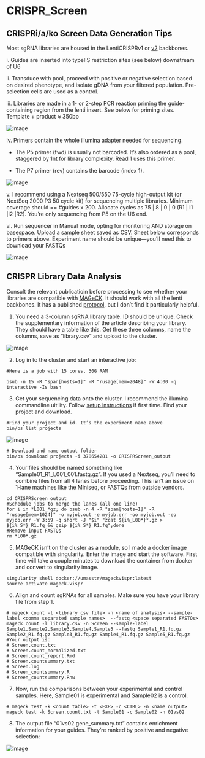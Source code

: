 # CRISPR_Screen
## CRISPRi/a/ko Screen Data Generation Tips

Most sgRNA libraries are housed in the LentiCRISPRv1 or [v2]([url](https://www.addgene.org/52961/)) backbones. 

i.	Guides are inserted into typeIIS restriction sites (see below) downstream of U6

ii.	Transduce with pool, proceed with positive or negative selection based on desired phenotype, and isolate gDNA from your filtered population. Pre-selection cells are used as a control. 

iii.	Libraries are made in a 1- or 2-step PCR reaction priming the guide-containing region from the lenti insert. See below for priming sites. Template + product ≈ 350bp

![image](https://user-images.githubusercontent.com/44478133/212573868-dc488b3d-790a-4458-91b7-9bd8e0139a67.png)

iv.	Primers contain the whole illumina adapter needed for sequencing. 

- The P5 primer (fwd) is usually not barcoded. It’s also ordered as a pool, staggered by 1nt for library complexity. Read 1 uses this primer.
  
- The P7 primer (rev) contains the barcode (index 1). 

![image](https://user-images.githubusercontent.com/44478133/212574320-24e673d2-4d31-4aec-940e-e88047356da3.png)

v.	I recommend using a Nextseq 500/550 75-cycle high-output kit (or NextSeq 2000 P3 50 cycle kit) for sequencing multiple libraries. Minimum coverage should == #guides x 200. Allocate cycles as 75 | 8 | 0 | 0 (R1 | I1 |I2 |R2). You’re only sequencing from P5 on the U6 end. 

vi.	Run sequencer in Manual mode, opting for monitoring AND storage on basespace. Upload a sample sheet saved as CSV. Sheet below corresponds to primers above. Experiment name should be unique—you’ll need this to download your FASTQs

![image](https://user-images.githubusercontent.com/44478133/212574367-89777e3d-237a-4fda-992b-55169fa2c355.png)

## CRISPR Library Data Analysis

Consult the relevant publicatioin before processing to see whether your libraries are compatible with [MAGeCK]([url](https://genomebiology.biomedcentral.com/articles/10.1186/s13059-014-0554-4)). It should work with all the lenti backbones. It has a published [protocol]([url](https://www.nature.com/articles/s41596-018-0113-7)), but I don’t find it particularly helpful. 

1.	You need a 3-column sgRNA library table. ID should be unique. Check the supplementary information of the article describing your library. They should have a table like this. Get these three columns, name the columns, save as “library.csv” and upload to the cluster.

![image](https://user-images.githubusercontent.com/44478133/212574040-19e90867-0d9f-4f75-8d83-acb72a6faa38.png)

2.	Log in to the cluster and start an interactive job:

```
#Here is a job with 15 cores, 30G RAM

bsub -n 15 -R "span[hosts=1]" -R "rusage[mem=2048]" -W 4:00 -q interactive -Is bash
```

3.	Get your sequencing data onto the cluster. I recommend the illumina commandline uitility. Follow [setup instructions]([url](https://developer.basespace.illumina.com/docs/content/documentation/cli/cli-overview)) if first time. Find your project and download.

```
#Find your project and id. It’s the experiment name above
bin/bs list projects
```

![image](https://user-images.githubusercontent.com/44478133/212574088-37b4e40e-2c9e-455b-a1ac-69e387eb99d1.png)

```
# Download and name output folder
bin/bs download projects -i 378654281 -o CRISPRScreen_output
```

4.	Your files should be named something like “Sample01_R1_L001_001.fastq.gz”. If you used a Nextseq, you’ll need to combine files from all 4 lanes before proceeding. This isn’t an issue on 1-lane machines like the Miniseq, or FASTQs from outside vendors. 

```
cd CRISPRScreen_output
#Schedule jobs to merge the lanes (all one line)
for i in *L001_*gz; do bsub -n 4 -R "span[hosts=1]" -R "rusage[mem=1024]" -o myjob.out -e myjob.err -oo myjob.out -eo myjob.err -W 3:59 -q short -J "$i" "zcat ${i%_L00*}*.gz > ${i%_S*}_R1.fq && gzip ${i%_S*}_R1.fq";done
#Remove input FASTQs
rm *L00*.gz
```

5.	MAGeCK isn’t on the cluster as a module, so I made a docker image compatible with singularity. Enter the image and start the software. First time will take a couple minutes to download the container from docker and convert to singularity image. 

```
singularity shell docker://umasstr/mageckvispr:latest
source activate mageck-vispr
```

6.	Align and count sgRNAs for all samples. Make sure you have your library file from step 1.

```
# mageck count -l <library csv file> -n <name of analysis> --sample-label <comma separated sample names>  --fastq <space separated FASTQs>
mageck count -l library.csv -n Screen --sample-label Sample1,Sample2,Sample3,Sample4,Sample5 --fastq Sample1_R1.fq.gz Sample2_R1.fq.gz Sample3_R1.fq.gz Sample4_R1.fq.gz Sample5_R1.fq.gz
#Your output is:
# Screen.count.txt
# Screen.count_normalized.txt
# Screen.count_report.Rmd
# Screen.countsummary.txt
# Screen.log
# Screen_countsummary.R
# Screen_countsummary.Rnw
```

7.	Now, run the comparisons between your experimental and control samples. Here, Sample01 is experimental and Sample02 is a control. 

```
# mageck test -k <count table> -t <EXP> -c <CTRL> -n <name output>
mageck test -k Screen.count.txt -t Sample01 -c Sample02 -n 01vs02
```

8.	The output file “01vs02.gene_summary.txt”  contains enrichment information for your guides. They’re ranked by positive and negative selection:

![image](https://user-images.githubusercontent.com/44478133/212574169-63d52a0c-1fc3-4c93-88f5-c4cce4f9d10c.png)
